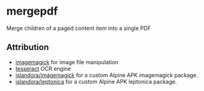 # mergepdf

Merge children of a paged content item into a single PDF

## Attribution

- [imagemagick](https://github.com/ImageMagick/ImageMagick) for image file manipulation
- [tesseract](https://github.com/tesseract-ocr/tesseract) OCR engine
- [islandora/imagemagick](https://github.com/Islandora-Devops/isle-imagemagick/) for a custom Alpine APK imagemagick package.
- [islandora/leptonica](https://github.com/Islandora-Devops/isle-leptonica/) for a custom Alpine APK leptonica package.
